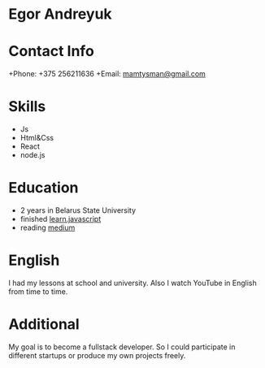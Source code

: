 # Egor Andreyuk


# Contact Info

+Phone: +375 256211636
+Email: mamtysman@gmail.com

# Skills

* Js
* Html&Css
* React
* node.js

Education
===========

- 2 years in Belarus State University
- finished [learn.javascript](https://learn.javascript.ru/)
- reading [medium](https://medium.com/)

English
=============

I had my lessons at school and university. Also I watch YouTube in English from time to time.

Additional
==========

My goal is to become a fullstack developer. So I could participate in different startups or produce my own projects freely.
